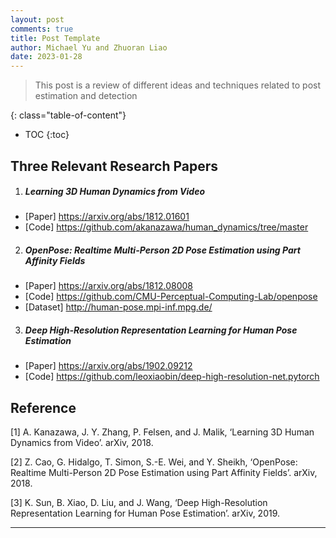 ```yaml
---
layout: post
comments: true
title: Post Template
author: Michael Yu and Zhuoran Liao
date: 2023-01-28
---
```



> This post is a review of different ideas and techniques related to post estimation and detection


<!--more-->
{: class="table-of-content"}
* TOC
{:toc}

## Three Relevant Research Papers

1. ##### Learning 3D Human Dynamics from Video 
  - [Paper] https://arxiv.org/abs/1812.01601
  - [Code] https://github.com/akanazawa/human_dynamics/tree/master
2. ##### OpenPose: Realtime Multi-Person 2D Pose Estimation using Part Affinity Fields
  - [Paper] https://arxiv.org/abs/1812.08008
  - [Code] https://github.com/CMU-Perceptual-Computing-Lab/openpose
  - [Dataset] http://human-pose.mpi-inf.mpg.de/
3. ##### Deep High-Resolution Representation Learning for Human Pose Estimation
  - [Paper] https://arxiv.org/abs/1902.09212
  - [Code] https://github.com/leoxiaobin/deep-high-resolution-net.pytorch

## Reference

[1] A. Kanazawa, J. Y. Zhang, P. Felsen, and J. Malik, ‘Learning 3D Human Dynamics from Video’. arXiv, 2018.

[2] Z. Cao, G. Hidalgo, T. Simon, S.-E. Wei, and Y. Sheikh, ‘OpenPose: Realtime Multi-Person 2D Pose Estimation using Part Affinity Fields’. arXiv, 2018.

[3] K. Sun, B. Xiao, D. Liu, and J. Wang, ‘Deep High-Resolution Representation Learning for Human Pose Estimation’. arXiv, 2019.

---
